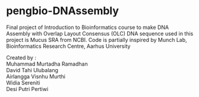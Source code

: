 # pengbio-DNAssembly
Final project of Introduction to Bioinformatics course to make DNA Assembly with Overlap Layout Consensus (OLC)
DNA sequence used in this project is Mucus SRA from NCBI. Code is partially inspired by Munch Lab, Bioinformatics Research Centre, Aarhus University

Created by : 
<br/>Muhammad Murtadha Ramadhan
<br/>David Tahi Ulubalang
<br/>Airlangga Visnhu Murthi
<br/>Widia Sereniti
<br/>Desi Putri Pertiwi
